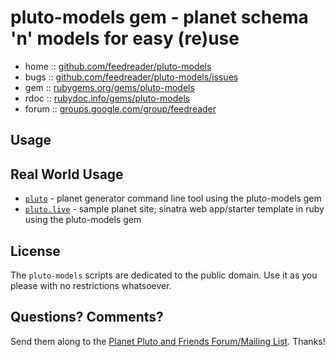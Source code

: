# pluto-models gem - planet schema 'n' models for easy (re)use

* home  :: [github.com/feedreader/pluto-models](https://github.com/feedreader/pluto-models)
* bugs  :: [github.com/feedreader/pluto-models/issues](https://github.com/feedreader/pluto-models/issues)
* gem   :: [rubygems.org/gems/pluto-models](https://rubygems.org/gems/pluto-models)
* rdoc  :: [rubydoc.info/gems/pluto-models](http://rubydoc.info/gems/pluto-models)
* forum :: [groups.google.com/group/feedreader](http://groups.google.com/group/feedreader)



## Usage



## Real World Usage

- [`pluto`](https://github.com/feedreader/pluto) - planet generator command line tool using the pluto-models gem
- [`pluto.live`](https://github.com/feedreader/pluto.live) - sample planet site; sinatra web app/starter template in ruby using the pluto-models gem



## License

The `pluto-models` scripts are dedicated to the public domain.
Use it as you please with no restrictions whatsoever.

## Questions? Comments?

Send them along to the [Planet Pluto and Friends Forum/Mailing List](http://groups.google.com/group/feedreader).
Thanks!
